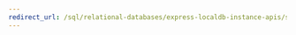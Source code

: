 ```yaml
---
redirect_url: /sql/relational-databases/express-localdb-instance-apis/sql-server-express-localdb-reference-instance-apis
---
```

